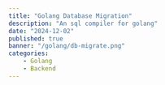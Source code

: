 ```yaml
---
title: "Golang Database Migration"
description: "An sql compiler for golang"
date: "2024-12-02"
published: true
banner: "/golang/db-migrate.png"
categories: 
    - Golang
    - Backend
---
```

